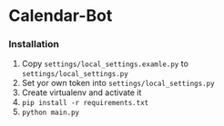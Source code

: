 # Calendar-Bot

### Installation

1. Copy `settings/local_settings.examle.py` to `settings/local_settings.py `
2. Set yor own token into `settings/local_settings.py` 
3. Create virtualenv and activate it 
4. `pip install -r requirements.txt` 
5. `python main.py`
